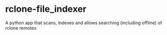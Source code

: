 # rclone-file_indexer
A python app that scans, indexes and allows searching (including offline) of rclone remotes
